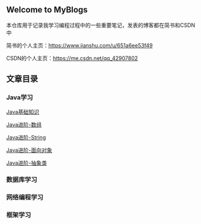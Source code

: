 ## Welcome to MyBlogs

本仓库用于记录我学习编程过程中的一些重要笔记，发表的博客都在简书和CSDN中

简书的个人主页：https://www.jianshu.com/u/651a6ee53f49

CSDN的个人主页：https://me.csdn.net/qq_42907802

## 文章目录

### Java学习

[Java基础知识](/articles/Java基础知识.ipynb)

[Java进阶-数组](/articles/Java进阶-数组.ipynb)

[Java进阶-String](/articles/Java进阶-String.ipynb)

[Java进阶-面向对象](/articles/Java进阶-抽象类.ipynb)

[Java进阶-抽象类](/articles/Java进阶-面向对象.ipynb)

### 数据库学习

### 网络编程学习

### 框架学习
